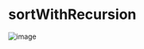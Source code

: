 # sortWithRecursion

![image](https://github.com/mdarif25/sortWithRecursion/assets/109437867/42f3c131-c461-494a-9f8e-661e72102291)

